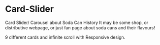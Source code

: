 # Card-Slider
 Card Slider/ Carousel about Soda Can History
 It may be some shop, or distributive webpage, or just fan page about soda cans and their flavours!
 
 9 different cards and infinite scroll with Responsive design.
 
